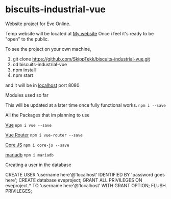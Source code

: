 # biscuits-industrial-vue
Website project for Eve Online.

Temp website will be located at [My website](https://skipptekk.com) Once i feel it's ready to be "open" to the public.

To see the project on your own machine, 
1) git clone https://github.com/SkippTekk/biscuits-industrial-vue.git
2) cd biscuits-industrial-vue
3) npm install
4) npm start

and it will be in [localhost](http://localhost:8080) port 8080

Modules used so far

This will be updated at a later time once fully functional works.
```npm i --save```

All the Packages that im planning to use

[Vue](https://www.npmjs.com/package/vue)
``npm i vue --save``

[Vue Router](https://www.npmjs.com/package/vue-router)
``npm i vue-router --save``

[Core JS](https://www.npmjs.com/package/core-js)
``npm i core-js --save``

[mariadb](https://www.npmjs.com/package/mariadb)
``npm i mariadb``



Creating a user in the database

CREATE USER 'username here'@'localhost' IDENTIFIED BY 'password goes here';
CREATE database eveproject;
GRANT ALL PRIVILEGES ON eveproject.* TO 'username here'@'localhost' WITH GRANT OPTION;
FLUSH PRIVILEGES;
